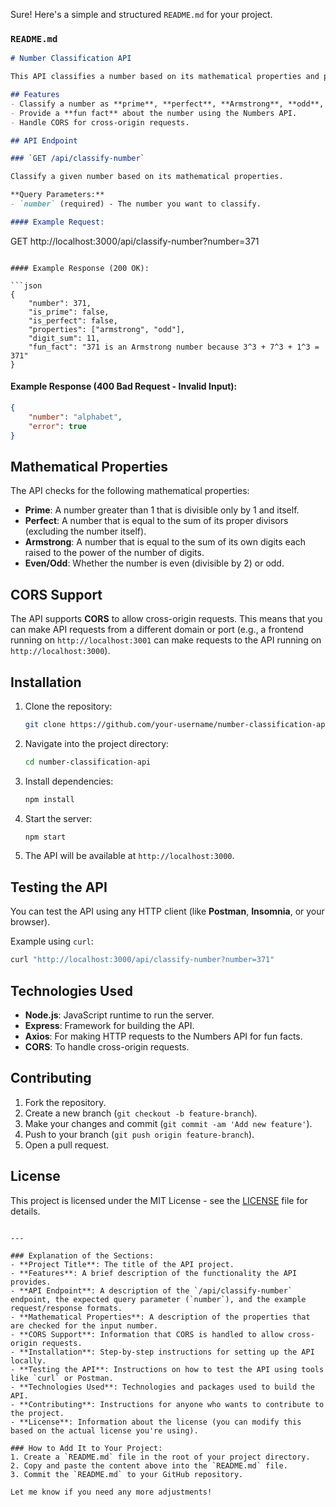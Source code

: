 Sure! Here's a simple and structured `README.md` for your project.

### `README.md`

```markdown
# Number Classification API

This API classifies a number based on its mathematical properties and provides an interesting fun fact about it. The API is built using **Node.js** and **Express**, and it handles CORS (Cross-Origin Resource Sharing) to allow access from different origins.

## Features
- Classify a number as **prime**, **perfect**, **Armstrong**, **odd**, or **even**.
- Provide a **fun fact** about the number using the Numbers API.
- Handle CORS for cross-origin requests.

## API Endpoint

### `GET /api/classify-number`

Classify a given number based on its mathematical properties.

**Query Parameters:**
- `number` (required) - The number you want to classify.

#### Example Request:

```
GET http://localhost:3000/api/classify-number?number=371
```

#### Example Response (200 OK):

```json
{
    "number": 371,
    "is_prime": false,
    "is_perfect": false,
    "properties": ["armstrong", "odd"],
    "digit_sum": 11,
    "fun_fact": "371 is an Armstrong number because 3^3 + 7^3 + 1^3 = 371"
}
```

#### Example Response (400 Bad Request - Invalid Input):

```json
{
    "number": "alphabet",
    "error": true
}
```

## Mathematical Properties

The API checks for the following mathematical properties:

- **Prime**: A number greater than 1 that is divisible only by 1 and itself.
- **Perfect**: A number that is equal to the sum of its proper divisors (excluding the number itself).
- **Armstrong**: A number that is equal to the sum of its own digits each raised to the power of the number of digits.
- **Even/Odd**: Whether the number is even (divisible by 2) or odd.

## CORS Support

The API supports **CORS** to allow cross-origin requests. This means that you can make API requests from a different domain or port (e.g., a frontend running on `http://localhost:3001` can make requests to the API running on `http://localhost:3000`).

## Installation

1. Clone the repository:

   ```bash
   git clone https://github.com/your-username/number-classification-api.git
   ```

2. Navigate into the project directory:

   ```bash
   cd number-classification-api
   ```

3. Install dependencies:

   ```bash
   npm install
   ```

4. Start the server:

   ```bash
   npm start
   ```

5. The API will be available at `http://localhost:3000`.

## Testing the API

You can test the API using any HTTP client (like **Postman**, **Insomnia**, or your browser).

Example using `curl`:

```bash
curl "http://localhost:3000/api/classify-number?number=371"
```

## Technologies Used

- **Node.js**: JavaScript runtime to run the server.
- **Express**: Framework for building the API.
- **Axios**: For making HTTP requests to the Numbers API for fun facts.
- **CORS**: To handle cross-origin requests.

## Contributing

1. Fork the repository.
2. Create a new branch (`git checkout -b feature-branch`).
3. Make your changes and commit (`git commit -am 'Add new feature'`).
4. Push to your branch (`git push origin feature-branch`).
5. Open a pull request.

## License

This project is licensed under the MIT License - see the [LICENSE](LICENSE) file for details.

```

---

### Explanation of the Sections:
- **Project Title**: The title of the API project.
- **Features**: A brief description of the functionality the API provides.
- **API Endpoint**: A description of the `/api/classify-number` endpoint, the expected query parameter (`number`), and the example request/response formats.
- **Mathematical Properties**: A description of the properties that are checked for the input number.
- **CORS Support**: Information that CORS is handled to allow cross-origin requests.
- **Installation**: Step-by-step instructions for setting up the API locally.
- **Testing the API**: Instructions on how to test the API using tools like `curl` or Postman.
- **Technologies Used**: Technologies and packages used to build the API.
- **Contributing**: Instructions for anyone who wants to contribute to the project.
- **License**: Information about the license (you can modify this based on the actual license you're using).

### How to Add It to Your Project:
1. Create a `README.md` file in the root of your project directory.
2. Copy and paste the content above into the `README.md` file.
3. Commit the `README.md` to your GitHub repository.

Let me know if you need any more adjustments!
